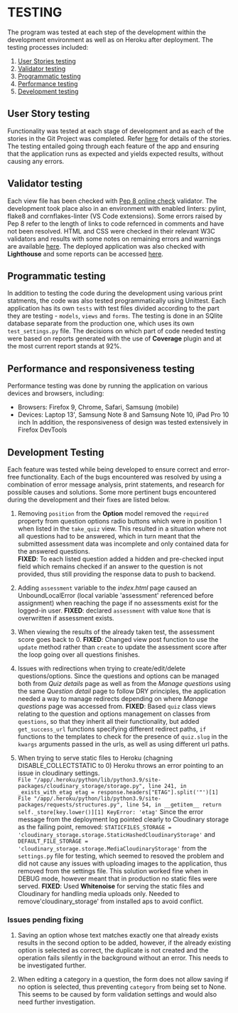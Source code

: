 # TESTING
The program was tested at each step of the development within the development environment as well as on Heroku after deployment. The testing processes included:
1. [User Stories testing](#user-stories-testing)
2. [Validator testing](#validator-testing)
2. [Programmatic testing](#programmatic-testing)
3. [Performance testing](#performance-testing)
4. [Development testing](#bugs-and-fixes)

## <a name="user-stories-testing"></a>User Story testing
Functionality was tested at each stage of development and as each of the stories in the Git Project was completed. Refer [here](https://github.com/Koko-66/teaze/projects/1) for details of the stories.
The testing entailed going through each feature of the app and ensuring that the application runs as expected and yields expected results, without causing any errors.

## <a name="validator-testing"></a>Validator testing 
Each view file has been checked with [Pep 8 online check](http://pep8online.com/) validator. The development took place also in an environment  with enabled linters: pylint, flake8 and cornflakes-linter (VS Code extensions).
Some errors raised by Pep 8 refer to the length of links to code refernced in comments and have not been resolved.
HTML and CSS were checked in their relevant W3C validators and results with some notes on remaining errors and warnings are available [here](https://github.com/Koko-66/teaze/blob/main/static/data/CSS%20and%20HTML%20validation.pdf).
The deployed application was also checked with __Lighthouse__ and some reports can be accessed [here](https://github.com/Koko-66/teaze/tree/main/static/data/lighthouse_reports).

## <a name="programmatic-testing"></a>Programmatic testing 
In addition to testing the code during the development using various print statments, the code was also tested programmatically using Unittest.
Each application has its own `tests` with test files divided according to the part they are testing - `models`, `views` and `forms`. 
The testing is done in an SQlite database separate from the production one, which uses its own `test_settings.py` file.
The decisions on which part of code needed testing were based on reports generated with the use of __Coverage__ plugin and at the most current report stands at 92%.

## <a name="performance-testing"></a>Performance and responsiveness testing
Performance testing was done by running the application on various devices and browsers, including:
- Browsers: Firefox 9, Chrome, Safari, Samsung (mobile)
- Devices: Laptop 13', Samsung Note 8 and Samsung Note 10, iPad Pro 10 inch
In addition, the responsiveness of design was tested extensively in Firefox DevTools

## <a name="bugs-and-fixes"></a>Development Testing
Each feature was tested while being developed to ensure correct and error-free functionality. Each of the bugs encountered was resolved by using a combination of error message analysis, print statements, and research for possible causes and solutions.
Some more pertinent bugs encountered during the development and their fixes are listed below.

1. Removing `position` from the __Option__ model removed the `required` property from question options radio buttons which were in position 1 when listed in the `take_quiz` view. This resulted in a situation where not all questions had to be answered, which in turn meant that the submitted assessment data was incomplete and only contained data for the answered questions.  
__FIXED__: To each listed question added a hidden and pre-checked input field which remains checked if an answer to the question is not provided, thus still providing the response data to push to backend.

2. Adding `assessment` variable to the _index.html_ page caused an UnboundLocalError (local variable 'assessment' referenced before assignment) when reaching the page if no assessments exist for the logged-in user.
__FIXED__: declared `assessment` with value `None` that is overwritten if assessment exists.

3. When viewing the results of the already taken test, the assessment score goes back to 0. 
__FIXED__: Changed view post function to use the `update` method rather than `create` to update the assessment score after the loop going over all questions finishes. 

4. Issues with redirections when trying to create/edit/delete questions/options. 
Since the questions and options can be managed both from _Quiz details_ page as well as from the _Manage questions_ using the same _Question detail_ page to follow DRY principles, the application needed a way to manage redirects depending on where _Manage questions_ page was accessed from.
__FIXED__: Based `quiz` class views relating to the question and options management on classes from `questions`, so that they inherit all their functionality, but added `get_success_url` functions specifying different redirect paths, `if` functions to the templates to check for the presence of `quiz.slug` in the `kwargs` arguments passed in the urls, as well as using different url paths.
 
6. When trying to serve static files to Heroku (chagning DISABLE_COLLECTSTATIC to 0) Heroku throws an error pointing to an issue in cloudinary settings.  
`File "/app/.heroku/python/lib/python3.9/site-packages/cloudinary_storage/storage.py", line 241, in _exists_with_etag
  etag = response.headers["ETAG"].split('"')[1]
File "/app/.heroku/python/lib/python3.9/site-packages/requests/structures.py", line 54, in __getitem__
  return self._store[key.lower()][1]
KeyError: 'etag'`
Since the error message from the deployment log pointed clearly to Cloudinary storage as the failing point, removed: `STATICFILES_STORAGE = 'cloudinary_storage.storage.StaticHashedCloudinaryStorage'` and `DEFAULT_FILE_STORAGE = 'cloudinary_storage.storage.MediaCloudinaryStorage'` from the `settings.py` file for testing, which seemed to resoved the problem and did not cause any issues with uploading images to the application, thus removed from the settings file. This solution worked fine when in DEBUG mode, however meant that in production no static files were served. 
__FIXED__: Used __Whitenoise__ for serving the static files and Cloudinary for handling media uploads only. Needed to remove'cloudinary_storage' from installed aps to avoid conflict. 

### Issues pending fixing
1. Saving an option whose text matches exactly one that already exists results in the second option to be added, however, if the already existing option is selected as correct, the duplicate is not created and the operation fails silently in the background without an error. 
This needs to be investigated further.

2. When editing a category in a question, the form does not allow saving if no option is selected, thus preventing `category` from being set to None. This seems to be caused by form validation settings and would also need further investigation.
